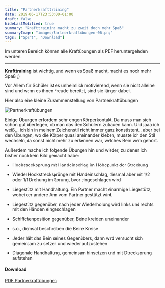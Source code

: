 ```yaml
---
title: "Partnerkrafttraining"
date: 2019-06-17T23:53:00+01:00
draft: false
hideLastModified: true
summary: "Krafttraining macht zu zweit doch mehr Spaß"
summaryImage: "images/Partnerkraftübungen-06.png"
tags: ["Sport", "Download"]
---
```


Im unteren Bereich können alle Kraftübungen als PDF heruntergeladen werden

---

**Krafttraining** ist wichtig, und wenn es Spaß macht, macht es noch mehr Spaß ;)

Vor Allem für Schüler ist es unheimlich motivierend, wenn sie nicht alleine sind und wenn es ihnen Freude bereitet, sind sie länger dabei.

Hier also eine kleine Zusammenstellung von Partnerkraftübungen

![Partnerkraftübungen](images/alleÜbungen.png)

Einige Übungen erfordern sehr engen Körperkontakt. Da muss man sich schon gut überlegen, ob man das den Schülern zutrauen kann. Und jaaa ich weiß... ich bin in meinem Zeichenstil nicht immer ganz konstistent... aber bei den Übungen, wo die Körper quasi aneinander kleben, musste ich den Stil wechseln, da sonst nicht mehr zu erkennen war, welches Bein wem gehört.

Außerdem mache ich folgende Übungen hin und wieder, zu denen ich bisher noch kein Bild gemacht habe:

- Hockstrecksprung mit Handeinschlag im Höhepunkt der Streckung

- Wieder Hockstrecksprünge mit Handeinschlag, diesmal aber mit 1/2 oder 1/1 Drehung im Sprung, bvor eingeschlagen wird

- Liegestütz mit Handhaltung. Ein Partner macht einarmige Liegestütz, wobei der andere Arm vom Partner gestützt wird.

- Liegestütz gegenüber, nach jeder Wiederholung wird links und rechts mit den Händen eingeschlagen

- Schiffchenposition gegenüber, Beine kreiden umeinander

- s.o., diemsal beschreiben die Beine Kreise

- Jeder hält das Bein seines Gegenübers, dann wird versucht sich gemeinsam zu setzen und wieder aufzustehen

- Diagonale Handhaltung, gemeinsam hinsetzen und mit Dtrecksprung aufstehen

#### Download

[PDF Partnerkraftübungen](Dateien/Partnerkraftübungen.pdf)
